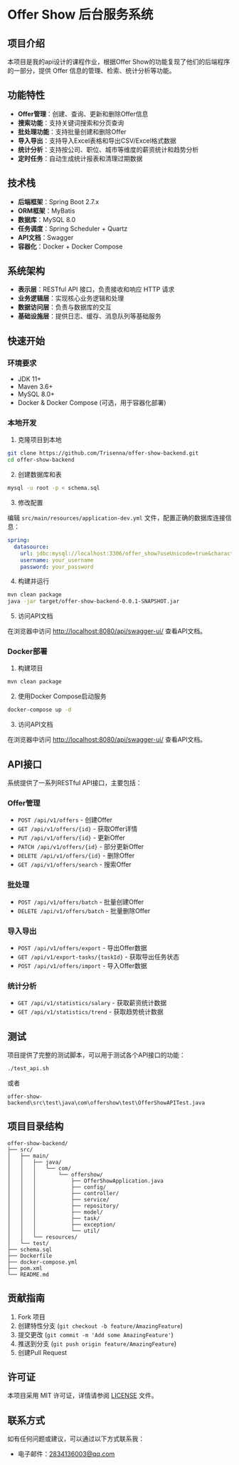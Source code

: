 # Offer Show 后台服务系统

## 项目介绍

本项目是我的api设计的课程作业，根据Offer Show的功能复现了他们的后端程序的一部分，提供 Offer 信息的管理、检索、统计分析等功能。

## 功能特性

- **Offer管理**：创建、查询、更新和删除Offer信息
- **搜索功能**：支持关键词搜索和分页查询
- **批处理功能**：支持批量创建和删除Offer
- **导入导出**：支持导入Excel表格和导出CSV/Excel格式数据
- **统计分析**：支持按公司、职位、城市等维度的薪资统计和趋势分析
- **定时任务**：自动生成统计报表和清理过期数据

## 技术栈

- **后端框架**：Spring Boot 2.7.x
- **ORM框架**：MyBatis
- **数据库**：MySQL 8.0
- **任务调度**：Spring Scheduler + Quartz
- **API文档**：Swagger
- **容器化**：Docker + Docker Compose

## 系统架构

- **表示层**：RESTful API 接口，负责接收和响应 HTTP 请求
- **业务逻辑层**：实现核心业务逻辑和处理
- **数据访问层**：负责与数据库的交互
- **基础设施层**：提供日志、缓存、消息队列等基础服务

## 快速开始

### 环境要求

- JDK 11+
- Maven 3.6+
- MySQL 8.0+
- Docker & Docker Compose (可选，用于容器化部署)

### 本地开发

1. 克隆项目到本地

```bash
git clone https://github.com/Trisenna/offer-show-backend.git
cd offer-show-backend
```

2. 创建数据库和表

```bash
mysql -u root -p < schema.sql
```

3. 修改配置

编辑 `src/main/resources/application-dev.yml` 文件，配置正确的数据库连接信息：

```yaml
spring:
  datasource:
    url: jdbc:mysql://localhost:3306/offer_show?useUnicode=true&characterEncoding=utf8&serverTimezone=Asia/Shanghai
    username: your_username
    password: your_password
```

4. 构建并运行

```bash
mvn clean package
java -jar target/offer-show-backend-0.0.1-SNAPSHOT.jar
```

5. 访问API文档

在浏览器中访问 [http://localhost:8080/api/swagger-ui/](http://localhost:8080/api/swagger-ui/) 查看API文档。

### Docker部署

1. 构建项目

```bash
mvn clean package
```

2. 使用Docker Compose启动服务

```bash
docker-compose up -d
```

3. 访问API文档

在浏览器中访问 [http://localhost:8080/api/swagger-ui/](http://localhost:8080/api/swagger-ui/) 查看API文档。

## API接口

系统提供了一系列RESTful API接口，主要包括：

### Offer管理

- `POST /api/v1/offers` - 创建Offer
- `GET /api/v1/offers/{id}` - 获取Offer详情
- `PUT /api/v1/offers/{id}` - 更新Offer
- `PATCH /api/v1/offers/{id}` - 部分更新Offer
- `DELETE /api/v1/offers/{id}` - 删除Offer
- `GET /api/v1/offers/search` - 搜索Offer

### 批处理

- `POST /api/v1/offers/batch` - 批量创建Offer
- `DELETE /api/v1/offers/batch` - 批量删除Offer

### 导入导出

- `POST /api/v1/offers/export` - 导出Offer数据
- `GET /api/v1/export-tasks/{taskId}` - 获取导出任务状态
- `POST /api/v1/offers/import` - 导入Offer数据

### 统计分析

- `GET /api/v1/statistics/salary` - 获取薪资统计数据
- `GET /api/v1/statistics/trend` - 获取趋势统计数据

## 测试

项目提供了完整的测试脚本，可以用于测试各个API接口的功能：

```bash
./test_api.sh
```
或者
```
offer-show-backend\src\test\java\com\offershow\test\OfferShowAPITest.java
```

## 项目目录结构

```
offer-show-backend/
├── src/
│   ├── main/
│   │   ├── java/
│   │   │   └── com/
│   │   │       └── offershow/
│   │   │           ├── OfferShowApplication.java
│   │   │           ├── config/
│   │   │           ├── controller/
│   │   │           ├── service/
│   │   │           ├── repository/
│   │   │           ├── model/
│   │   │           ├── task/
│   │   │           ├── exception/
│   │   │           └── util/
│   │   └── resources/
│   └── test/
├── schema.sql
├── Dockerfile
├── docker-compose.yml
├── pom.xml
└── README.md
```

## 贡献指南

1. Fork 项目
2. 创建特性分支 (`git checkout -b feature/AmazingFeature`)
3. 提交更改 (`git commit -m 'Add some AmazingFeature'`)
4. 推送到分支 (`git push origin feature/AmazingFeature`)
5. 创建Pull Request

## 许可证

本项目采用 MIT 许可证，详情请参阅 [LICENSE](LICENSE) 文件。

## 联系方式

如有任何问题或建议，可以通过以下方式联系我：

- 电子邮件：2834136003@qq.com
